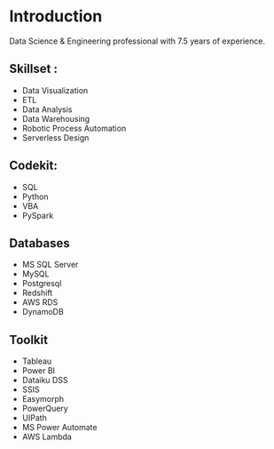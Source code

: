 # Introduction
Data Science & Engineering professional with 7.5 years of experience.

## Skillset :
* Data Visualization 
* ETL
* Data Analysis 
* Data Warehousing 
* Robotic Process Automation 
* Serverless Design

## Codekit:
* SQL 
* Python 
* VBA
* PySpark

## Databases
* MS SQL Server
* MySQL 
* Postgresql
* Redshift
* AWS RDS
* DynamoDB

## Toolkit
* Tableau 
* Power BI
* Dataiku DSS
* SSIS
* Easymorph
* PowerQuery
* UIPath 
* MS Power Automate 
* AWS Lambda
